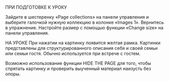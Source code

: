 ПРИ ПОДГОТОВКЕ К УРОКУ

Зайдите в шестеренку «Page collections» на панели управления и выберите галочкой нужную коллекцию в колонке «Images 1». 
Вернитесь в упражнение. Настройте размер с помощью функции «Change size» на панели управления.

НА УРOКЕ 
При нажатии на картинку появится желтая рамка. Картинки представлены для структурированного описания себя и своей семьи или семьи гостя. Обычно используется при встрече с гостем.

Возможно использование функции HIDE THE PAGE для того, чтобы спрятать картинку и проверить выученный материал наизусть без опоры.
